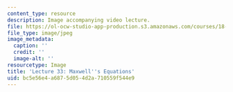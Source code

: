 ```yaml
---
content_type: resource
description: Image accompanying video lecture.
file: https://ol-ocw-studio-app-production.s3.amazonaws.com/courses/18-02-multivariable-calculus-fall-2007/bc5e56e4a6875d054d2a710559f544e9_33.jpg
file_type: image/jpeg
image_metadata:
  caption: ''
  credit: ''
  image-alt: ''
resourcetype: Image
title: 'Lecture 33: Maxwell''s Equations'
uid: bc5e56e4-a687-5d05-4d2a-710559f544e9
---
```

